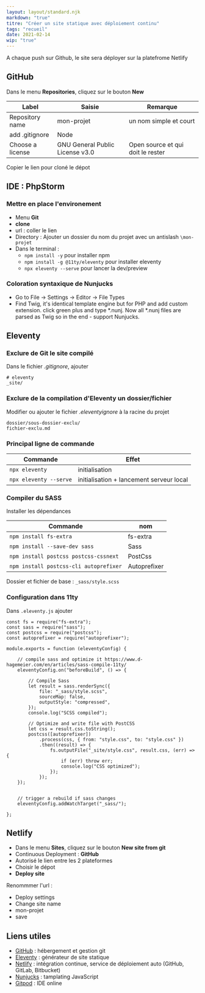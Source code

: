 ```yaml
---
layout: layout/standard.njk
markdown: "true"
titre: "Créer un site statique avec déploiement continu"
tags: "recueil"
date: 2021-02-14
wip: "true"
---
```


A chaque push sur Github, le site sera déployer sur la platefrome Netlify

 

## GitHub

Dans le menu **Repositories**, cliquez sur le bouton  **New**


|Label|Saisie|Remarque|
|-----|------|--------|
|Repository name | mon-projet | un nom simple et court|
|add .gitignore | Node | |
|Choose a license  | GNU General Public License v3.0 | Open source et qui doit le rester |

Copier le lien pour cloné le dépot


## IDE : PhpStorm

### Mettre en place l'environement

* Menu **Git**
* **clone**
* url : coller le lien
* Directory : Ajouter un dossier du nom du projet avec un antislash `\mon-projet`
* Dans le terminal :
    * `npm install -y` pour installer npm
    * `npm install -g @11ty/eleventy` pour installer eleventy
    * `npx eleventy --serve` pour lancer la dev/preview

### Coloration syntaxique de Nunjucks

* Go to File -> Settings -> Editor -> File Types
* Find Twig, it's identical template engine but for PHP and add custom extension. click green plus and type *.nunj. Now all *.nunj files are parsed as Twig so in the end - support Nunjucks.


## Eleventy

### Exclure de Git le site compilé

Dans le fichier _.gitignore_, ajouter

```
# eleventy
_site/
```


### Exclure de la compilation d'Eleventy un dossier/fichier

Modifier ou ajouter le fichier _.eleventyignore_ à la racine du projet

```
dossier/sous-dossier-exclu/
fichier-exclu.md
```


### Principal ligne de commande

|Commande|Effet|
|--------|-----|
|`npx eleventy`|initialisation|
|`npx eleventy --serve`|initialisation + lancement serveur local|




### Compiler du SASS

Installer les dépendances

|Commande|nom|
|--------|-----|
|`npm install fs-extra`|fs-extra|
|`npm install --save-dev sass`|Sass|
|`npm install postcss postcss-cssnext`|PostCss|
|`npm install postcss-cli autoprefixer`|Autoprefixer|


Dossier et fichier de base : `_sass/style.scss`






### Configuration dans 11ty

Dans `.eleventy.js` ajouter

```
const fs = require("fs-extra");
const sass = require("sass");
const postcss = require("postcss");
const autoprefixer = require("autoprefixer");

module.exports = function (eleventyConfig) {

    // compile sass and optimize it https://www.d-hagemeier.com/en/articles/sass-compile-11ty/
    eleventyConfig.on("beforeBuild", () => {

        // Compile Sass
        let result = sass.renderSync({
            file: "_sass/style.scss",
            sourceMap: false,
            outputStyle: "compressed",
        });
        console.log("SCSS compiled");

        // Optimize and write file with PostCSS
        let css = result.css.toString();
        postcss([autoprefixer])
            .process(css, { from: "style.css", to: "style.css" })
            .then((result) => {
                fs.outputFile("_site/style.css", result.css, (err) => {
                    if (err) throw err;
                    console.log("CSS optimized");
                });
            });
    });


    // trigger a rebuild if sass changes
    eleventyConfig.addWatchTarget("_sass/");

};
```





## Netlify

* Dans le menu **Sites**, cliquez sur le bouton  **New site from git**
* Continuous Deployment : **GitHub**
* Autorisé le lien entre les 2 plateformes
* Choisir le dépot
* **Deploy site**

Renommmer l'url :

* Deploy settings
* Change site name
* mon-projet
* save





## Liens utiles

* [GitHub](https://github.com) : hébergement et gestion git
* [Eleventy](https://github.com/11ty/eleventy) : générateur de site statique
* [Netlify](https://app.netlify.com/) : intégration continue, service de déploiement auto (GitHub, GitLab, Bitbucket)
* [Nunjucks](https://mozilla.github.io/nunjucks/templating.html) : tamplating JavaScript
* [Gitpod](../gitpod/) : IDE online